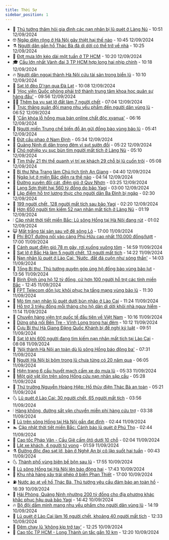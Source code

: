 ```yaml
---
title: Thời Sự
sidebar_position: 1
---
```


<!-- vnexpress-thoi-su:START -->
- 🦒 [Thủ tướng thăm hỏi gia đình các nạn nhân bị lũ quét ở Làng Nủ](https://vnexpress.net/thu-tuong-tham-hoi-gia-dinh-cac-nan-nhan-bi-lu-quet-o-lang-nu-4792265.html) - 10:51 12/09/2024
- 🤓 [Ngập diện rộng ở Hà Nội gây thiệt hại thế nào](https://vnexpress.net/ngap-dien-rong-o-ha-noi-gay-thiet-hai-the-nao-4792232.html) - 10:45 12/09/2024
- ⚗️ [Người dân gần hồ Thác Bà đã di dời có thể trở về nhà](https://vnexpress.net/nguoi-dan-gan-ho-thac-ba-da-di-doi-co-the-tro-ve-nha-4792166.html) - 10:25 12/09/2024
- 🌊 [Đợt mưa lớn kéo dài một tuần ở TP HCM](https://vnexpress.net/dot-mua-lon-keo-dai-mot-tuan-o-tp-hcm-4792257.html) - 10:20 12/09/2024
- 🎓 [Cầu lớn nhất Vành đai 3 TP HCM hợp long hai nhịp chính](https://vnexpress.net/cau-lon-nhat-vanh-dai-3-tp-hcm-hop-long-hai-nhip-chinh-4792241.html) - 10:18 12/09/2024
- 🔥 [Người dân ngoại thành Hà Nội cứu tài sản trong biển lũ](https://vnexpress.net/nguoi-dan-ngoai-thanh-ha-noi-cuu-tai-san-trong-bien-lu-4792171.html) - 10:10 12/09/2024
- 🦏 [Sạt lở đèo D&#39;ran qua Đà Lạt](https://vnexpress.net/sat-lo-dat-4792242.html) - 10:08 12/09/2024
- 👺 [&#39;Học viện Quốc phòng phải trở thành trung tâm khoa học quân sự hàng đầu&#39;](https://vnexpress.net/hoc-vien-quoc-phong-phai-tro-thanh-trung-tam-khoa-hoc-quan-su-hang-dau-4792093.html) - 09:56 12/09/2024
- 🧑‍🏫 [Thêm ba vụ sạt lở đất làm 7 người chết](https://vnexpress.net/them-ba-vu-sat-lo-dat-lam-7-nguoi-chet-4792096.html) - 07:04 12/09/2024
- 🚦 [Trực thăng quân đội mang nhu yếu phẩm đến người dân vùng lũ](https://vnexpress.net/truc-thang-quan-doi-mang-nhu-yeu-pham-den-nguoi-dan-vung-lu-4791842.html) - 06:52 12/09/2024
- 🎉 [&#39;Cần khóa lỗ hổng mua bán online chất độc xyanua&#39;](https://vnexpress.net/can-khoa-lo-hong-mua-ban-online-chat-doc-xyanua-4792076.html) - 06:16 12/09/2024
- 🦒 [Người miền Trung chế biến đồ ăn gửi đồng bào vùng bão lũ](https://vnexpress.net/nguoi-mien-trung-che-bien-do-an-gui-dong-bao-vung-bao-lu-4791913.html) - 05:41 12/09/2024
- 🤗 [Đứt cầu phao ở Nam Định](https://vnexpress.net/dut-cau-phao-o-nam-dinh-4791849.html) - 05:34 12/09/2024
- 💼 [Quảng Ninh di dân trong đêm vì sụt sườn đồi](https://vnexpress.net/quang-ninh-di-dan-trong-dem-vi-sut-suon-doi-4792007.html) - 05:22 12/09/2024
- 🤩 [Chó nghiệp vụ sục bùn tìm người mất tích ở Làng Nủ](https://vnexpress.net/cho-nghiep-vu-suc-bun-tim-nguoi-mat-tich-o-lang-nu-4791978.html) - 05:10 12/09/2024
- 🤡 [Tìm thấy 21 thi thể quanh vị trí xe khách 29 chỗ bị lũ cuốn trôi](https://vnexpress.net/tim-thay-21-thi-the-quanh-vi-tri-xe-khach-29-cho-bi-lu-cuon-troi-4791924.html) - 05:08 12/09/2024
- 💯 [Bí thư Nha Trang làm Chủ tịch tỉnh An Giang](https://vnexpress.net/bi-thu-nha-trang-lam-chu-tich-tinh-an-giang-4792054.html) - 04:40 12/09/2024
- 👺 [Ngập lụt ở miền Bắc diễn ra thế nào](https://vnexpress.net/ngap-lut-o-mien-bac-dien-ra-the-nao-4791855.html) - 04:14 12/09/2024
- 🌮 [Đường xuyên đồi cát, điện gió ở Quy Nhơn](https://vnexpress.net/duong-xuyen-doi-cat-dien-gio-o-quy-nhon-4790766.html) - 03:25 12/09/2024
- 🥸 [Lạng Sơn thiệt hại 560 tỷ đồng do bão Yagi](https://vnexpress.net/lang-son-thiet-hai-560-ty-dong-do-bao-yagi-4791929.html) - 03:00 12/09/2024
- 🐻 [Lập điểm hỗ trợ lương thực cho người dân Ba Đình bị ngập](https://vnexpress.net/lap-diem-ho-tro-luong-thuc-cho-nguoi-dan-ba-dinh-bi-ngap-4791912.html) - 02:30 12/09/2024
- 👀 [199 người chết, 128 người mất tích sau bão Yagi](https://vnexpress.net/199-nguoi-chet-128-nguoi-mat-tich-sau-bao-yagi-4790982.html) - 02:20 12/09/2024
- 🤔 [Hơn 650 người tìm kiếm 52 nạn nhân mất tích ở Làng Nủ](https://vnexpress.net/hon-650-nguoi-tim-kiem-52-nan-nhan-mat-tich-o-lang-nu-4791906-tong-thuat.html) - 01:19 12/09/2024
- 🕯 [​​​​Cập nhật thời tiết miền Bắc: Lũ sông Hồng tại Hà Nội đang rút](https://vnexpress.net/cap-nhat-thoi-tiet-mien-bac-4791896.html) - 01:02 12/09/2024
- 😺 [Mất trắng tài sản sau vỡ đê sông Lô](https://vnexpress.net/mat-trang-tai-san-sau-vo-de-song-lo-4791838.html) - 17:00 11/09/2024
- 🦆 [Phí BOT đường nối vào cảng Phú Hữu cao nhất 110.000 đồng/lượt](https://vnexpress.net/phi-bot-duong-noi-vao-cang-phu-huu-cao-nhat-110-000-dong-luot-4791810.html) - 17:00 11/09/2024
- 🧰 [Cánh quạt điện gió 78 m gãy, rơi xuống vuông tôm](https://vnexpress.net/canh-quat-dien-gio-78-m-gay-roi-xuong-vuong-tom-4791853.html) - 14:59 11/09/2024
- 🦍 [Sạt lở ở Bắc Hà làm 5 người chết, 13 người mất tích](https://vnexpress.net/sat-lo-o-bac-ha-lam-5-nguoi-chet-13-nguoi-mat-tich-4791850.html) - 14:22 11/09/2024
- 🧰 [Nạn nhân lũ quét ở Lào Cai: &#39;Nước, đất đá cuộn như sóng thần&#39;](https://vnexpress.net/nan-nhan-lu-quet-o-lao-cai-nuoc-dat-da-cuon-nhu-song-than-4791775.html) - 14:03 11/09/2024
- 💃 [Tổng Bí thư, Thủ tướng quyên góp ủng hộ đồng bào vùng bão lụt](https://vnexpress.net/tong-bi-thu-thu-tuong-quyen-gop-ung-ho-dong-bao-vung-bao-lut-4791844.html) - 13:56 11/09/2024
- 🧰 [Bình Định ủng hộ 12 tỷ đồng, cử hơn 100 người hỗ trợ các tỉnh miền Bắc](https://vnexpress.net/binh-dinh-ung-ho-12-ty-dong-cu-hon-100-nguoi-ho-tro-cac-tinh-mien-bac-4791835.html) - 12:45 11/09/2024
- 🚀 [FPT Telecom dồn lực khôi phục hạ tầng mạng vùng bão lũ](https://vnexpress.net/fpt-telecom-don-luc-khoi-phuc-ha-tang-mang-vung-bao-lu-4791801.html) - 11:30 11/09/2024
- 🎊 [Mò tìm nạn nhân lũ quét dưới bùn nhão ở Lào Cai](https://vnexpress.net/mo-tim-nan-nhan-lu-quet-duoi-bun-nhao-o-lao-cai-4791802.html) - 11:24 11/09/2024
- 🤭 [Hỗ trợ 3 triệu đồng mỗi tháng cho hộ dân di dời khỏi nhà nguy hiểm](https://vnexpress.net/ho-tro-3-trieu-dong-moi-thang-cho-ho-dan-di-doi-khoi-nha-nguy-hiem-4791771.html) - 11:14 11/09/2024
- 🤗 [Chuyến hàng viện trợ quốc tế đầu tiên về Việt Nam](https://vnexpress.net/chuyen-hang-vien-tro-quoc-te-dau-tien-ve-viet-nam-4791778.html) - 10:16 11/09/2024
- 🌈 [Dừng phà nối Bến Tre - Vĩnh Long trong hai đêm](https://vnexpress.net/dung-pha-noi-ben-tre-vinh-long-trong-hai-dem-4791796.html) - 10:12 11/09/2024
- 🦣 [Cựu Bí thư Hà Giang Đặng Quốc Khánh bị đề nghị kỷ luật](https://vnexpress.net/cuu-bi-thu-ha-giang-dang-quoc-khanh-bi-de-nghi-ky-luat-4791780.html) - 09:51 11/09/2024
- 🎡 [Sạt lở khi 600 người đang tìm kiếm nạn nhân mất tích tại Lào Cai](https://vnexpress.net/sat-lo-khi-600-nguoi-dang-tim-kiem-nan-nhan-mat-tich-tai-lao-cai-4791718-tong-thuat.html) - 08:08 11/09/2024
- 🦏 [&#39;Nội thành Hà Nội an toàn dù lũ sông Hồng báo động ba&#39;](https://vnexpress.net/noi-thanh-ha-noi-an-toan-du-lu-song-hong-bao-dong-ba-4791662.html) - 07:31 11/09/2024
- 🎊 [Người Hà Nội bì bõm trong lũ chưa từng có 20 năm qua](https://vnexpress.net/nguoi-ha-noi-bi-bom-trong-lu-chua-tung-co-20-nam-qua-4791609.html) - 06:05 11/09/2024
- 🫶 [Hiện trạng 6 cầu huyết mạch cấm xe do mưa lũ](https://vnexpress.net/hien-trang-6-cau-huyet-mach-cam-xe-do-mua-lu-4791522.html) - 05:33 11/09/2024
- 🤔 [Một giờ vật lộn trên sông Hồng cứu nạn nhân sập cầu](https://vnexpress.net/mot-gio-vat-lon-tren-song-hong-cuu-nan-nhan-sap-cau-4791387.html) - 05:28 11/09/2024
- 🤠 [Thứ trưởng Nguyễn Hoàng Hiệp: Hồ thủy điện Thác Bà an toàn](https://vnexpress.net/thu-truong-nguyen-hoang-hiep-ho-thuy-dien-thac-ba-an-toan-4791630.html) - 05:21 11/09/2024
- 🌜 [Lũ quét ở Lào Cai: 30 người chết, 65 người mất tích](https://vnexpress.net/lu-quet-o-lao-cai-30-nguoi-chet-65-nguoi-mat-tich-4791536.html) - 03:56 11/09/2024
- 🕯 [Hàng không, đường sắt vận chuyển miễn phí hàng cứu trợ](https://vnexpress.net/hang-khong-duong-sat-van-chuyen-mien-phi-hang-cuu-tro-4791564.html) - 03:38 11/09/2024
- 🤔 [Lũ trên sông Hồng tại Hà Nội gần đạt đỉnh](https://vnexpress.net/dien-bien-mua-lu-ngay-11-9-4791534.html) - 02:44 11/09/2024
- 🏊 [Cập nhật thời tiết miền Bắc: Cảnh báo lũ quét ở Phú Thọ](https://vnexpress.net/cap-nhat-thoi-tiet-mien-bac-4791538.html) - 02:44 11/09/2024
- 🌮 [Cao tốc Pháp Vân - Cầu Giẽ cấm ôtô dưới 10 chỗ](https://vnexpress.net/cao-toc-phap-van-cau-gie-cam-oto-duoi-10-cho-4791513.html) - 02:04 11/09/2024
- 🫣 [Lật xe khách, 4 người tử vong](https://vnexpress.net/lat-xe-khach-4-nguoi-tu-vong-4791515.html) - 01:59 11/09/2024
- ⚗️ [Đường độc đạo sạt lở, bản ở Nghệ An bị cô lập suốt hai tuần](https://vnexpress.net/duong-doc-dao-sat-lo-ban-o-nghe-an-bi-co-lap-suot-hai-tuan-4791470.html) - 00:43 11/09/2024
- 🌜 [Thành phố vùng biên bề bộn sau lũ](https://vnexpress.net/thanh-pho-vung-bien-be-bon-sau-lu-4791421.html) - 17:55 10/09/2024
- 🌁 [Lũ sông Hồng tại Hà Nội lên báo động hai](https://vnexpress.net/lu-song-hong-tai-ha-noi-len-bao-dong-hai-4791431.html) - 17:43 10/09/2024
- 🐲 [Khu nhà hàng xây trái phép ở biển Phan Thiết](https://vnexpress.net/khu-nha-hang-xay-trai-phep-o-bien-phan-thiet-4791339.html) - 17:00 10/09/2024
- ⛽️ [Nước ào ạt về hồ Thác Bà, Thủ tướng yêu cầu đảm bảo an toàn hồ](https://vnexpress.net/nuoc-ao-at-ve-ho-thac-ba-thu-tuong-yeu-cau-dam-bao-an-toan-ho-4791419.html) - 16:39 10/09/2024
- 🗽 [Hải Phòng, Quảng Ninh nhường 200 tỷ đồng cho địa phương khác khắc phục hậu quả bão Yagi](https://vnexpress.net/hai-phong-quang-ninh-nhuong-200-ty-dong-cho-dia-phuong-khac-khac-phuc-hau-qua-bao-yagi-4791367.html) - 14:42 10/09/2024
- 🔥 [Bộ đội dầm mình mang nhu yếu phẩm cho người dân vùng lũ](https://vnexpress.net/bo-doi-dam-minh-mang-nhu-yeu-pham-cho-nguoi-dan-vung-lu-4791297.html) - 14:19 10/09/2024
- 💯 [Lũ quét ở Lào Cai làm 16 người chết, khoảng 40 người mất tích](https://vnexpress.net/lu-quet-o-lao-cai-lam-16-nguoi-chet-khoang-40-nguoi-mat-tich-4791369.html) - 12:33 10/09/2024
- 🦆 [Đêm chạy lũ &#39;không kịp trở tay&#39;](https://vnexpress.net/dem-chay-lu-khong-kip-tro-tay-4791303.html) - 12:25 10/09/2024
- 🫣 [Cao tốc TP HCM - Long Thành ùn tắc gần 10 km](https://vnexpress.net/cao-toc-tp-hcm-long-thanh-un-tac-gan-10-km-4791363.html) - 12:20 10/09/2024<!-- vnexpress-thoi-su:END -->